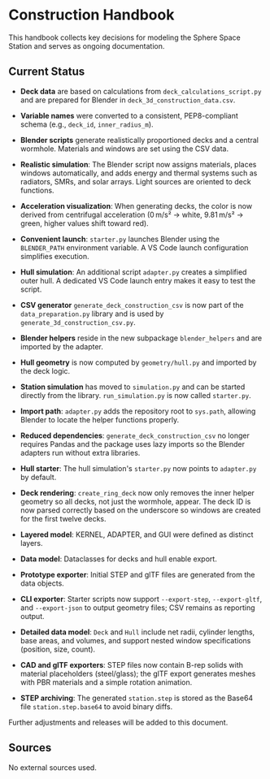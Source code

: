 # Construction Handbook

This handbook collects key decisions for modeling the Sphere Space Station and serves as ongoing documentation.

## Current Status

- **Deck data** are based on calculations from `deck_calculations_script.py` and are prepared for Blender in `deck_3d_construction_data.csv`.
- **Variable names** were converted to a consistent, PEP8-compliant schema (e.g., `deck_id`, `inner_radius_m`).
- **Blender scripts** generate realistically proportioned decks and a central wormhole. Materials and windows are set using the CSV data.
- **Realistic simulation**: The Blender script now assigns materials, places windows automatically, and adds energy and thermal systems such as radiators, SMRs, and solar arrays. Light sources are oriented to deck functions.
- **Acceleration visualization**: When generating decks, the color is now derived from centrifugal acceleration (0 m/s² → white, 9.81 m/s² → green, higher values shift toward red).
- **Convenient launch**: `starter.py` launches Blender using the `BLENDER_PATH` environment variable. A VS Code launch configuration simplifies execution.
- **Hull simulation**: An additional script `adapter.py` creates a simplified outer hull. A dedicated VS Code launch entry makes it easy to test the script.
- **CSV generator** `generate_deck_construction_csv` is now part of the `data_preparation.py` library and is used by `generate_3d_construction_csv.py`.
- **Blender helpers** reside in the new subpackage `blender_helpers` and are imported by the adapter.
- **Hull geometry** is now computed by `geometry/hull.py` and imported by the deck logic.
- **Station simulation** has moved to `simulation.py` and can be started directly from the library. `run_simulation.py` is now called `starter.py`.

- **Import path**: `adapter.py` adds the repository root to `sys.path`, allowing Blender to locate the helper functions properly.

- **Reduced dependencies**: `generate_deck_construction_csv` no longer requires Pandas and the package uses lazy imports so the Blender adapters run without extra libraries.
- **Hull starter**: The hull simulation's `starter.py` now points to `adapter.py` by default.

- **Deck rendering**: `create_ring_deck` now only removes the inner helper geometry so all decks, not just the wormhole, appear. The deck ID is now parsed correctly based on the underscore so windows are created for the first twelve decks.

- **Layered model**: KERNEL, ADAPTER, and GUI were defined as distinct layers.
- **Data model**: Dataclasses for decks and hull enable export.
- **Prototype exporter**: Initial STEP and glTF files are generated from the data objects.

- **CLI exporter**: Starter scripts now support `--export-step`, `--export-gltf`, and `--export-json` to output geometry files; CSV remains as reporting output.

- **Detailed data model**: `Deck` and `Hull` include net radii, cylinder lengths, base areas, and volumes, and support nested window specifications (position, size, count).

- **CAD and glTF exporters**: STEP files now contain B-rep solids with material placeholders (steel/glass); the glTF export generates meshes with PBR materials and a simple rotation animation.

- **STEP archiving**: The generated `station.step` is stored as the Base64 file `station.step.base64` to avoid binary diffs.

Further adjustments and releases will be added to this document.

## Sources

No external sources used.

